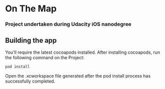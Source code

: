 # On The Map
### Project undertaken during Udacity iOS nanodegree

## Building the app

You'll require the latest cocoapods installed. After installing cocoapods, run the following command on the Project:

```
pod install
```

Open the .xcworkspace file generated after the pod install process has successfully completed.